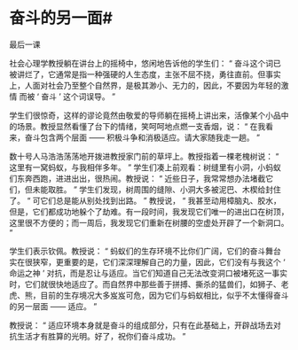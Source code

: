 # 奋斗的另一面# 

最后一课  

社会心理学教授躺在讲台上的摇椅中，悠闲地告诉他的学生们： “ 奋斗这个词已被讲烂了，它通常是指一种强硬的人生态度，主张不屈不挠，勇往直前。但事实上，人面对社会乃至整个自然界，是极其渺小、无力的，因此，不要因为年轻的激情 而被 ‘ 奋斗 ’ 这个词误导。 ” 

学生们很惊奇，这样的谬论竟然由敬爱的导师躺在摇椅上讲出来，活像某个小品中的场景。教授显然看懂了台下的情绪，笑呵呵地点燃一支香烟，说： “ 在我看来，奋斗包含两个层面 —— 积极斗争和消极适应。请大家随我走一趟。 ” 

数十号人马浩浩荡荡地开拨进教授家门前的草坪上。教授指着一棵老槐树说： “ 这里有一窝蚂蚁，与我相伴多年。 ” 学生们凑上前观看：树缝里有小洞，小蚂蚁们东奔西跑，进进出出，很热闹。教授说： “ 近些日子，我常常想办法堵截它们，但未能取胜。 ” 学生们发现，树周围的缝隙、小洞大多被泥巴、木楔给封住了。 “ 可它们总是能从别处找到出路。 ” 教授说， “ 我甚至动用樟脑丸、胶水，但是，它们都成功地躲个了劫难。有一段时间，我发现它们唯一的进出口在树顶，这里很不方便的；而一周后，我发现它们重新在树腰的空虚处开辟了一个新洞口。 ” 

学生们表示钦佩。教授说： “ 蚂蚁们的生存环境不比你们广阔，它们的奋斗舞台实在很狭窄，更重要的是，它们深深理解自己的力量，因此，它们没有与我这个 ‘ 命运之神 ’ 对抗，而是忍让与适应。当它们知道自己无法改变洞口被堵死这一事实时，它们就很快地适应了。而自然界中那些善于拼搏、撕杀的猛兽们，如狮子、老虎、熊，目前的生存境况大多岌岌可危，因为它们与蚂蚁相比，似乎不太懂得奋斗的另一层面 —— 适应。 ” 

教授说： “ 适应环境本身就是奋斗的组成部分，只有在此基础上，开辟战场去对抗生活才有胜算的光明。好了，祝你们奋斗成功。 ”